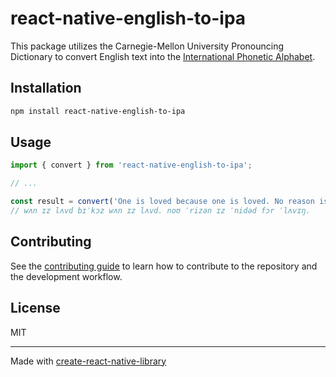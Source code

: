 # react-native-english-to-ipa

This package utilizes the Carnegie-Mellon University Pronouncing Dictionary to convert English text into the [International Phonetic Alphabet](https://en.wikipedia.org/wiki/International_Phonetic_Alphabet).

## Installation

```sh
npm install react-native-english-to-ipa
```

## Usage


```js
import { convert } from 'react-native-english-to-ipa';

// ...

const result = convert('One is loved because one is loved. No reason is needed for loving.');
// wʌn ɪz lʌvd bɪˈkɔz wʌn ɪz lʌvd. noʊ ˈrizən ɪz ˈnidəd fɔr ˈlʌvɪŋ.
```


## Contributing

See the [contributing guide](CONTRIBUTING.md) to learn how to contribute to the repository and the development workflow.

## License

MIT

---

Made with [create-react-native-library](https://github.com/callstack/react-native-builder-bob)
